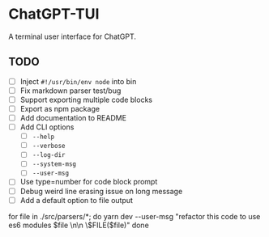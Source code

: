# ChatGPT-TUI

A terminal user interface for ChatGPT.

## TODO

- [ ] Inject `#!/usr/bin/env node` into bin
- [ ] Fix markdown parser test/bug
- [ ] Support exporting multiple code blocks
- [ ] Export as npm package
- [ ] Add documentation to README
- [ ] Add CLI options
  - [ ] `--help`
  - [ ] `--verbose`
  - [ ] `--log-dir`
  - [ ] `--system-msg`
  - [ ] `--user-msg`
- [ ] Use type=number for code block prompt
- [ ] Debug weird line erasing issue on long message
- [ ] Add a default option to file output

for file in ./src/parsers/\*; do
yarn dev --user-msg "refactor this code to use es6 modules $file \n\n \$FILE($file)"
done
